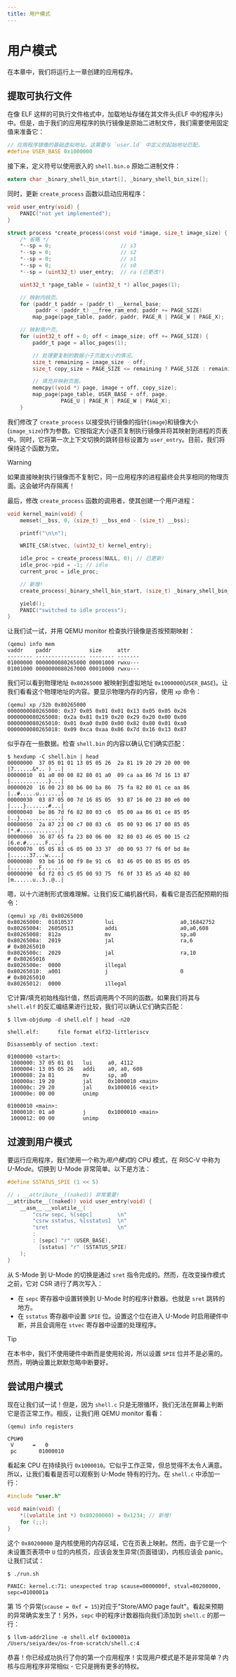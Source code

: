 ```yaml
---
title: 用户模式
---
```


# 用户模式

在本章中，我们将运行上一章创建的应用程序。

## 提取可执行文件

在像 ELF 这样的可执行文件格式中，加载地址存储在其文件头(ELF 中的程序头)中。但是，由于我们的应用程序的执行镜像是原始二进制文件，我们需要使用固定值来准备它：

```c [kernel.h]
// 应用程序镜像的基础虚拟地址。这需要与 `user.ld` 中定义的起始地址匹配。
#define USER_BASE 0x1000000
```

接下来，定义符号以使用嵌入的 `shell.bin.o` 原始二进制文件：

```c [kernel.c]
extern char _binary_shell_bin_start[], _binary_shell_bin_size[];
```

同时，更新 `create_process` 函数以启动应用程序：

```c [kernel.c] {1-3,5,11,20-33}
void user_entry(void) {
    PANIC("not yet implemented");
}

struct process *create_process(const void *image, size_t image_size) {
    /* 省略 */
    *--sp = 0;                      // s3
    *--sp = 0;                      // s2
    *--sp = 0;                      // s1
    *--sp = 0;                      // s0
    *--sp = (uint32_t) user_entry;  // ra (已更改!)

    uint32_t *page_table = (uint32_t *) alloc_pages(1);

    // 映射内核页。
    for (paddr_t paddr = (paddr_t) __kernel_base;
         paddr < (paddr_t) __free_ram_end; paddr += PAGE_SIZE)
        map_page(page_table, paddr, paddr, PAGE_R | PAGE_W | PAGE_X);

    // 映射用户页。
    for (uint32_t off = 0; off < image_size; off += PAGE_SIZE) {
        paddr_t page = alloc_pages(1);

        // 处理要复制的数据小于页面大小的情况。
        size_t remaining = image_size - off;
        size_t copy_size = PAGE_SIZE <= remaining ? PAGE_SIZE : remaining;

        // 填充并映射页面。
        memcpy((void *) page, image + off, copy_size);
        map_page(page_table, USER_BASE + off, page,
                 PAGE_U | PAGE_R | PAGE_W | PAGE_X);
    }
```

我们修改了 `create_process` 以接受执行镜像的指针(`image`)和镜像大小(`image_size`)作为参数。它按指定大小逐页复制执行镜像并将其映射到进程的页表中。同时，它将第一次上下文切换的跳转目标设置为 `user_entry`。目前，我们将保持这个函数为空。

> [!WARNING]
>
> 如果直接映射执行镜像而不复制它，同一应用程序的进程最终会共享相同的物理页面。这会破坏内存隔离！

最后，修改 `create_process` 函数的调用者，使其创建一个用户进程：

```c [kernel.c] {8,12}
void kernel_main(void) {
    memset(__bss, 0, (size_t) __bss_end - (size_t) __bss);

    printf("\n\n");

    WRITE_CSR(stvec, (uint32_t) kernel_entry);

    idle_proc = create_process(NULL, 0); // 已更新!
    idle_proc->pid = -1; // idle
    current_proc = idle_proc;

    // 新增!
    create_process(_binary_shell_bin_start, (size_t) _binary_shell_bin_size);

    yield();
    PANIC("switched to idle process");
}
```

让我们试一试，并用 QEMU monitor 检查执行镜像是否按预期映射：

```
(qemu) info mem
vaddr    paddr            size     attr
-------- ---------------- -------- -------
01000000 0000000080265000 00001000 rwxu---
01001000 0000000080267000 00010000 rwxu---
```

我们可以看到物理地址 `0x80265000` 被映射到虚拟地址 `0x1000000`(`USER_BASE`)。让我们看看这个物理地址的内容。要显示物理内存的内容，使用 `xp` 命令：

```
(qemu) xp /32b 0x80265000
0000000080265000: 0x37 0x05 0x01 0x01 0x13 0x05 0x05 0x26
0000000080265008: 0x2a 0x81 0x19 0x20 0x29 0x20 0x00 0x00
0000000080265010: 0x01 0xa0 0x00 0x00 0x82 0x80 0x01 0xa0
0000000080265018: 0x09 0xca 0xaa 0x86 0x7d 0x16 0x13 0x87
```

似乎存在一些数据。检查 `shell.bin` 的内容以确认它们确实匹配：

```
$ hexdump -C shell.bin | head
00000000  37 05 01 01 13 05 05 26  2a 81 19 20 29 20 00 00  |7......&*.. ) ..|
00000010  01 a0 00 00 82 80 01 a0  09 ca aa 86 7d 16 13 87  |............}...|
00000020  16 00 23 80 b6 00 ba 86  75 fa 82 80 01 ce aa 86  |..#.....u.......|
00000030  03 87 05 00 7d 16 85 05  93 87 16 00 23 80 e6 00  |....}.......#...|
00000040  be 86 7d f6 82 80 03 c6  05 00 aa 86 01 ce 85 05  |..}.............|
00000050  2a 87 23 00 c7 00 03 c6  05 00 93 06 17 00 85 05  |*.#.............|
00000060  36 87 65 fa 23 80 06 00  82 80 03 46 05 00 15 c2  |6.e.#......F....|
00000070  05 05 83 c6 05 00 33 37  d0 00 93 77 f6 0f bd 8e  |......37...w....|
00000080  93 b6 16 00 f9 8e 91 c6  03 46 05 00 85 05 05 05  |.........F......|
00000090  6d f2 03 c5 05 00 93 75  f6 0f 33 85 a5 40 82 80  |m......u..3..@..|
```

嗯，以十六进制形式很难理解。让我们反汇编机器代码，看看它是否匹配预期的指令：

```
(qemu) xp /8i 0x80265000
0x80265000:  01010537          lui                     a0,16842752
0x80265004:  26050513          addi                    a0,a0,608
0x80265008:  812a              mv                      sp,a0
0x8026500a:  2019              jal                     ra,6                    # 0x80265010
0x8026500c:  2029              jal                     ra,10                   # 0x80265016
0x8026500e:  0000              illegal
0x80265010:  a001              j                       0                       # 0x80265010
0x80265012:  0000              illegal
```

它计算/填充初始栈指针值，然后调用两个不同的函数。如果我们将其与 `shell.elf` 的反汇编结果进行比较，我们可以确认它们确实匹配：

```
$ llvm-objdump -d shell.elf | head -n20

shell.elf:      file format elf32-littleriscv

Disassembly of section .text:

01000000 <start>:
 1000000: 37 05 01 01   lui     a0, 4112
 1000004: 13 05 05 26   addi    a0, a0, 608
 1000008: 2a 81         mv      sp, a0
 100000a: 19 20         jal     0x1000010 <main>
 100000c: 29 20         jal     0x1000016 <exit>
 100000e: 00 00         unimp

01000010 <main>:
 1000010: 01 a0         j       0x1000010 <main>
 1000012: 00 00         unimp
```

## 过渡到用户模式

要运行应用程序，我们使用一个称为*用户模式*的 CPU 模式，在 RISC-V 中称为 *U-Mode*。切换到 U-Mode 非常简单。以下是方法：

```c [kernel.h]
#define SSTATUS_SPIE (1 << 5)
```

```c [kernel.c]
// ↓ __attribute__((naked)) 非常重要!
__attribute__((naked)) void user_entry(void) {
    __asm__ __volatile__(
        "csrw sepc, %[sepc]        \n"
        "csrw sstatus, %[sstatus]  \n"
        "sret                      \n"
        :
        : [sepc] "r" (USER_BASE),
          [sstatus] "r" (SSTATUS_SPIE)
    );
}
```

从 S-Mode 到 U-Mode 的切换是通过 `sret` 指令完成的。然而，在改变操作模式之前，它对 CSR 进行了两次写入：

- 在 `sepc` 寄存器中设置转换到 U-Mode 时的程序计数器。也就是 `sret` 跳转的地方。
- 在 `sstatus` 寄存器中设置 `SPIE` 位。设置这个位在进入 U-Mode 时启用硬件中断，并且会调用在 `stvec` 寄存器中设置的处理程序。

> [!TIP]
>
> 在本书中，我们不使用硬件中断而是使用轮询，所以设置 `SPIE` 位并不是必需的。然而，明确设置比默默忽略中断要好。

## 尝试用户模式

现在让我们试一试！但是，因为 `shell.c` 只是无限循环，我们无法在屏幕上判断它是否正常工作。相反，让我们用 QEMU monitor 看看：

```
(qemu) info registers

CPU#0
 V      =   0
 pc       01000010
```

看起来 CPU 在持续执行 `0x1000010`。它似乎工作正常，但总觉得不太令人满意。所以，让我们看看是否可以观察到 U-Mode 特有的行为。在 `shell.c` 中添加一行：

```c [shell.c] {4}
#include "user.h"

void main(void) {
    *((volatile int *) 0x80200000) = 0x1234; // 新增!
    for (;;);
}
```

这个 `0x80200000` 是内核使用的内存区域，它在页表上映射。然而，由于它是一个未设置页表项中 `U` 位的内核页，应该会发生异常(页面错误)，内核应该会 panic。让我们试试：

```
$ ./run.sh

PANIC: kernel.c:71: unexpected trap scause=0000000f, stval=80200000, sepc=0100001a
```

第 15 个异常(`scause = 0xf = 15`)对应于"Store/AMO page fault"。看起来预期的异常确实发生了！另外，`sepc` 中的程序计数器指向我们添加到 `shell.c` 的那一行：

```
$ llvm-addr2line -e shell.elf 0x100001a
/Users/seiya/dev/os-from-scratch/shell.c:4
```

恭喜！你已经成功执行了你的第一个应用程序！实现用户模式是不是非常简单？内核与应用程序非常相似 - 它只是拥有更多的特权。
